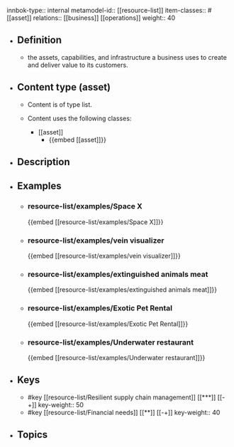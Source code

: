 innbok-type:: internal
metamodel-id:: [[resource-list]]
item-classes:: #[[asset]]
relations:: [[business]] [[operations]]
weight:: 40

- ## Definition
  - the assets, capabilities, and infrastructure a business uses to create and deliver value to its customers.
- ## Content type (asset)
  - Content is of type list.
  
  - Content uses the following classes:
    - [[asset]]
      - {{embed [[asset]]}}
  
- ## Description
- ## Examples
  - ### resource-list/examples/Space X
    {{embed [[resource-list/examples/Space X]]}}
  - ### resource-list/examples/vein visualizer
    {{embed [[resource-list/examples/vein visualizer]]}}
  - ### resource-list/examples/extinguished animals meat
    {{embed [[resource-list/examples/extinguished animals meat]]}}
  - ### resource-list/examples/Exotic Pet Rental
    {{embed [[resource-list/examples/Exotic Pet Rental]]}}
  - ### resource-list/examples/Underwater restaurant
    {{embed [[resource-list/examples/Underwater restaurant]]}}
  
- ## Keys
  - #key [[resource-list/Resilient supply chain management]] [[***]] [[-+]]
    key-weight:: 50
  - #key [[resource-list/Financial needs]] [[**]] [[-+]]
    key-weight:: 40
- ## Topics
  


